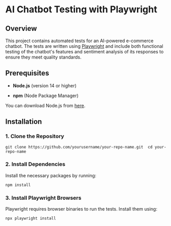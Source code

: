 AI Chatbot Testing with Playwright
=========================================================

Overview
--------

This project contains automated tests for an AI-powered e-commerce chatbot. The tests are written using [Playwright](https://playwright.dev/) and include both functional testing of the chatbot's features and sentiment analysis of its responses to ensure they meet quality standards.
    

Prerequisites
-------------

*   **Node.js** (version 14 or higher)
    
*   **npm** (Node Package Manager)
    

You can download Node.js from [here](https://nodejs.org/).

Installation
------------

### 1\. Clone the Repository

`git clone https://github.com/yourusername/your-repo-name.git  cd your-repo-name`

### 2\. Install Dependencies

Install the necessary packages by running:

`npm install`


### 3\. Install Playwright Browsers

Playwright requires browser binaries to run the tests. Install them using:

`npx playwright install`
